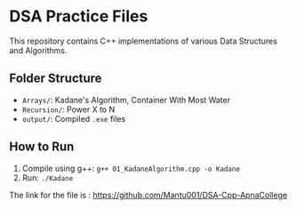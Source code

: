 # DSA Practice Files

This repository contains C++ implementations of various Data Structures and Algorithms.

## Folder Structure
- `Arrays/`: Kadane's Algorithm, Container With Most Water
- `Recursion/`: Power X to N
- `output/`: Compiled `.exe` files

## How to Run
1. Compile using g++: `g++ 01_KadaneAlgorithm.cpp -o Kadane`
2. Run: `./Kadane`
  
The link for the file is : https://github.com/Mantu001/DSA-Cpp-ApnaCollege